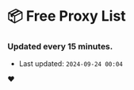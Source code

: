 # :package: Free Proxy List
### Updated every 15 minutes.

- Last updated: `2024-09-24 00:04`

:heart:
